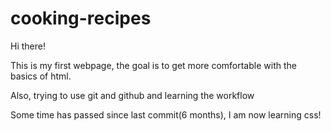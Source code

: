 # cooking-recipes

Hi there!

This is my first webpage, the goal is to get more comfortable with the basics of html.

Also, trying to use git and github and learning the workflow

Some time has passed since last commit(6 months), I am now learning css!